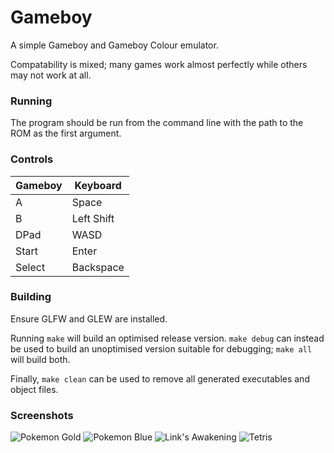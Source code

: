 # Gameboy

A simple Gameboy and Gameboy Colour emulator.

Compatability is mixed; many games work almost perfectly while others may not work at all.


### Running

The program should be run from the command line with the path to the ROM as the first argument.


### Controls

Gameboy | Keyboard
--------|---------
A       | Space
B       | Left Shift
DPad    | WASD
Start   | Enter
Select  | Backspace


### Building

Ensure GLFW and GLEW are installed.

Running `make` will build an optimised release version. `make debug` can instead be used to build an unoptimised version suitable for debugging; `make all` will build both.

Finally, `make clean` can be used to remove all generated executables and object files.


### Screenshots

![Pokemon Gold](https://user-images.githubusercontent.com/10729925/180621429-9b78e5f7-fda9-4f66-946a-0aeb955d5a7e.png)
![Pokemon Blue](https://user-images.githubusercontent.com/10729925/180621428-c4cc035f-c6c4-429e-a644-b2e7e5f4022d.png)
![Link's Awakening](https://user-images.githubusercontent.com/10729925/180621431-11d9240e-b04a-411d-bcd0-3306d97b1711.png)
![Tetris](https://user-images.githubusercontent.com/10729925/180621430-6eb65a18-8872-4948-af14-946828c4ef49.png)
